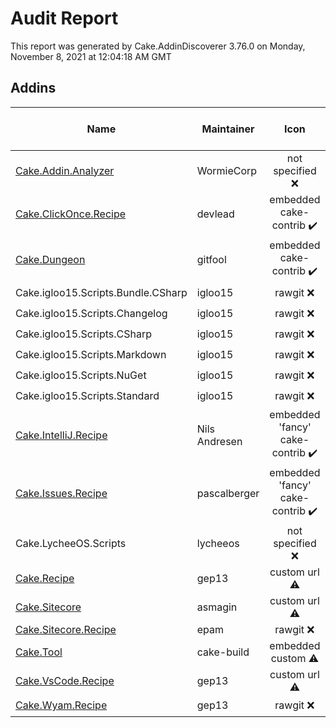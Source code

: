 # Audit Report

This report was generated by Cake.AddinDiscoverer 3.76.0 on Monday, November 8, 2021 at 12:04:18 AM GMT


## Addins

| Name | Maintainer | Icon | Transferred to cake-contrib | License | Repository |
| --- | --- | :---: | :---: | :---: | :---: |
| [Cake.Addin.Analyzer](https://wormiecorp.github.io/Cake.Addin.Analyzer/) | WormieCorp | not specified :x: |  :x: | MIT :heavy_check_mark: | true :heavy_check_mark: |
| [Cake.ClickOnce.Recipe](https://github.com/devlead/Cake.ClickOnce.Recipe/) | devlead | embedded cake-contrib :heavy_check_mark: |  :x: | MIT :heavy_check_mark: | true :heavy_check_mark: |
| [Cake.Dungeon](https://github.com/gitfool/Cake.Dungeon/) | gitfool | embedded cake-contrib :heavy_check_mark: |  :x: | MIT :heavy_check_mark: | .git missing :warning: |
| Cake.igloo15.Scripts.Bundle.CSharp | igloo15 | rawgit :x: |  :x: | MIT :heavy_check_mark: | false :x: |
| Cake.igloo15.Scripts.Changelog | igloo15 | rawgit :x: |  :x: | MIT :heavy_check_mark: | false :x: |
| Cake.igloo15.Scripts.CSharp | igloo15 | rawgit :x: |  :x: | MIT :heavy_check_mark: | false :x: |
| Cake.igloo15.Scripts.Markdown | igloo15 | rawgit :x: |  :x: | MIT :heavy_check_mark: | false :x: |
| Cake.igloo15.Scripts.NuGet | igloo15 | rawgit :x: |  :x: | MIT :heavy_check_mark: | false :x: |
| Cake.igloo15.Scripts.Standard | igloo15 | rawgit :x: |  :x: | MIT :heavy_check_mark: | false :x: |
| [Cake.IntelliJ.Recipe](https://github.com/cake-contrib/Cake.IntelliJ.Recipe/) | Nils Andresen | embedded 'fancy' cake-contrib :heavy_check_mark: |  :heavy_check_mark: | MIT :heavy_check_mark: | true :heavy_check_mark: |
| [Cake.Issues.Recipe](https://cakeissues.net/) | pascalberger | embedded 'fancy' cake-contrib :heavy_check_mark: |  :heavy_check_mark: | MIT :heavy_check_mark: | true :heavy_check_mark: |
| Cake.LycheeOS.Scripts | lycheeos | not specified :x: |  :x: |  :x: | false :x: |
| [Cake.Recipe](https://github.com/cake-contrib/Cake.Recipe/) | gep13 | custom url :warning: |  :heavy_check_mark: | MIT :heavy_check_mark: | .git missing :warning: |
| [Cake.Sitecore](https://github.com/asmagin/Cake.Sitecore/) | asmagin | custom url :warning: |  :x: |  :x: | false :x: |
| [Cake.Sitecore.Recipe](https://github.com/epam/Cake.Sitecore.Recipe/) | epam | rawgit :x: |  :x: |  :x: | false :x: |
| [Cake.Tool](https://cakebuild.net/) | cake-build | embedded custom :warning: |  :x: | MIT :heavy_check_mark: | .git missing :warning: |
| [Cake.VsCode.Recipe](https://github.com/cake-contrib/Cake.VsCode.Recipe/) | gep13 | custom url :warning: |  :heavy_check_mark: | MIT :heavy_check_mark: | .git missing :warning: |
| [Cake.Wyam.Recipe](https://cake-contrib.github.io/Cake.Wyam.Recipe/) | gep13 | rawgit :x: |  :heavy_check_mark: | MIT :heavy_check_mark: | true :heavy_check_mark: |
